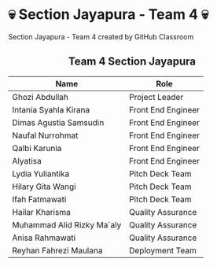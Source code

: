 # 💀 Section Jayapura - Team 4 💀
Section Jayapura - Team 4 created by GitHub Classroom

## <div align="center"> Team 4 Section Jayapura
| Name                        | Role                |
|-----------------------------| --------------------|
| Ghozi Abdullah              | Project Leader      |
| Intania Syahla Kirana       | Front End Engineer  |
| Dimas Agustia Samsudin      | Front End Engineer  |
| Naufal Nurrohmat            | Front End Engineer  |
| Qalbi Karunia               | Front End Engineer  |
| Alyatisa                    | Front End Engineer  |
| Lydia Yuliantika            | Pitch Deck Team     |
| Hilary Gita Wangi           | Pitch Deck Team     |
| Ifah Fatmawati              | Pitch Deck Team     |
| Hailar Kharisma             | Quality Assurance   |
| Muhammad Alid Rizky Ma`aly  | Quality Assurance   |
| Anisa Rahmawati             | Quality Assurance   |
| Reyhan Fahrezi Maulana      | Deployment Team     |
